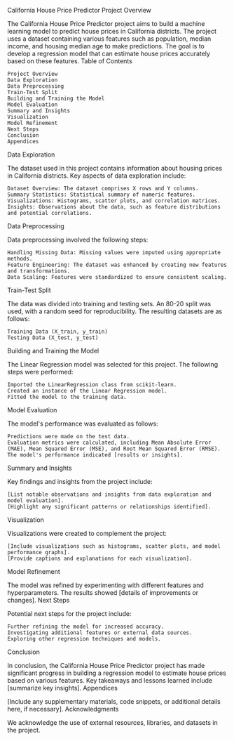 California House Price Predictor
Project Overview

The California House Price Predictor project aims to build a machine learning model to predict house prices in California districts. The project uses a dataset containing various features such as population, median income, and housing median age to make predictions. The goal is to develop a regression model that can estimate house prices accurately based on these features.
Table of Contents

    Project Overview
    Data Exploration
    Data Preprocessing
    Train-Test Split
    Building and Training the Model
    Model Evaluation
    Summary and Insights
    Visualization
    Model Refinement
    Next Steps
    Conclusion
    Appendices

Data Exploration

The dataset used in this project contains information about housing prices in California districts. Key aspects of data exploration include:

    Dataset Overview: The dataset comprises X rows and Y columns.
    Summary Statistics: Statistical summary of numeric features.
    Visualizations: Histograms, scatter plots, and correlation matrices.
    Insights: Observations about the data, such as feature distributions and potential correlations.

Data Preprocessing

Data preprocessing involved the following steps:

    Handling Missing Data: Missing values were imputed using appropriate methods.
    Feature Engineering: The dataset was enhanced by creating new features and transformations.
    Data Scaling: Features were standardized to ensure consistent scaling.

Train-Test Split

The data was divided into training and testing sets. An 80-20 split was used, with a random seed for reproducibility. The resulting datasets are as follows:

    Training Data (X_train, y_train)
    Testing Data (X_test, y_test)

Building and Training the Model

The Linear Regression model was selected for this project. The following steps were performed:

    Imported the LinearRegression class from scikit-learn.
    Created an instance of the Linear Regression model.
    Fitted the model to the training data.

Model Evaluation

The model's performance was evaluated as follows:

    Predictions were made on the test data.
    Evaluation metrics were calculated, including Mean Absolute Error (MAE), Mean Squared Error (MSE), and Root Mean Squared Error (RMSE).
    The model's performance indicated [results or insights].

Summary and Insights

Key findings and insights from the project include:

    [List notable observations and insights from data exploration and model evaluation].
    [Highlight any significant patterns or relationships identified].

Visualization

Visualizations were created to complement the project:

    [Include visualizations such as histograms, scatter plots, and model performance graphs].
    [Provide captions and explanations for each visualization].

Model Refinement

The model was refined by experimenting with different features and hyperparameters. The results showed [details of improvements or changes].
Next Steps

Potential next steps for the project include:

    Further refining the model for increased accuracy.
    Investigating additional features or external data sources.
    Exploring other regression techniques and models.

Conclusion

In conclusion, the California House Price Predictor project has made significant progress in building a regression model to estimate house prices based on various features. Key takeaways and lessons learned include [summarize key insights].
Appendices

[Include any supplementary materials, code snippets, or additional details here, if necessary].
Acknowledgments

We acknowledge the use of external resources, libraries, and datasets in the project.
